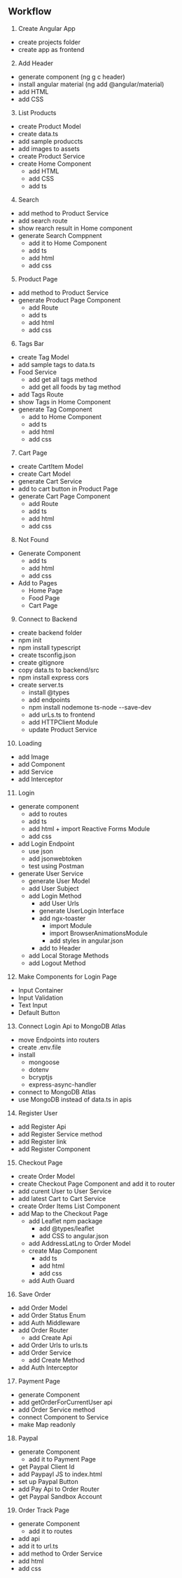 ## Workflow
1. Create Angular App
- create projects folder
- create app as frontend
2. Add Header
- generate component (ng g c header)
- install angular material (ng add @angular/material)
- add HTML
- add CSS
3. List Products
- create Product Model
- create data.ts
 - add sample produccts
- add images to assets
- create Product Service
- create Home Component
  - add HTML
  - add CSS
  - add ts
4. Search
- add method to Product Service
- add search route
- show rearch result in Home component
- generate Search Comppnent
  -  add it to Home Component
  - add ts
  - add html
  - add css
5. Product Page
- add method to Product Service
- generate Product Page Component
  - add Route
  - add ts
  - add html
  - add css
6. Tags Bar
- create Tag Model
- add sample tags to data.ts
- Food Service
  - add get all tags method
  - add get all foods by tag method
- add Tags Route
- show Tags in Home Component
- generate Tag Component
  - add to Home Component
  - add ts
  - add html
  - add css
7. Cart Page
- create CartItem Model
- create Cart Model
- generate Cart Service
- add to cart button in Product Page
- generate Cart Page Component
  - add Route
  - add ts
  - add html
  - add css
8. Not Found
- Generate Component
  - add ts
  - add html
  - add css
- Add to Pages
  - Home Page
  - Food Page
  - Cart Page
9. Connect to Backend
- create backend folder
- npm init
- npm install typescript
- create tsconfig.json
- create gitignore
- copy data.ts to backend/src
- npm install express cors
- create server.ts
  - install @types
  - add endpoints
  - npm install nodemone ts-node --save-dev
  - add urLs.ts to frontend
  - add HTTPClient Module
  - update Product Service
10. Loading
- add Image
- add Component
- add Service
- add Interceptor
11. Login
- generate component
  - add to routes
  - add ts
  - add html + import Reactive Forms Module
  - add css
- add Login Endpoint
  - use json
  - add jsonwebtoken
  - test using Postman
 - generate User Service 
   - generate User Model
   - add User Subject
   - add Login Method
     - add User Urls
     - generate UserLogin Interface
     - add ngx-toaster
       - import Module
       - import BrowserAnimationsModule
       - add styles in angular.json
     - add to Header
   - add Local Storage Methods
   - add Logout Method 
12. Make Components for Login Page
- Input Container
- Input Validation
- Text Input
- Default Button
13. Connect Login Api to MongoDB Atlas
- move Endpoints into routers
- create .env.file
- install
  - mongoose
  - dotenv
  - bcryptjs
  - express-async-handler
- connect to MongoDB Atlas
- use MongoDB instead of data.ts in apis
14. Register User
- add Register Api
- add Register Service method
- add Register link
- add Register Component
15. Checkout Page
- create Order Model
- create Checkout Page Component and add it to router
- add curent User to User Service
- add latest Cart to Cart Service
- create Order Items List Component
- add Map to the Checkout Page
  - add Leaflet npm package
    - add @types/leaflet
    - add CSS to angular.json
  - add AddressLatLng to Order Model
  - create Map Component
    - add ts
    - add html
    - add css
  - add Auth Guard
16. Save Order
  - add Order Model
  - add Order Status Enum
  - add Auth Middleware
  - add Order Router
    - add Create Api
  - add Order Urls to urls.ts
  - add Order Service
    - add Create Method
  - add Auth Interceptor
17. Payment Page
  - generate Component
  - add getOrderForCurrentUser api
  - add Order Service method
  - connect Component to Service
  - make Map readonly
18. Paypal
- generate Component 
   - add it to Payment Page
- get Paypal Client Id
- add Paypayl JS to index.html
- set up Paypal Button
- add Pay Api to Order Router
- get Paypal Sandbox Account
19. Order Track Page
- generate Component
  - add it to routes
- add api
 - add it to url.ts
- add method to Order Service
- add html
- add css

